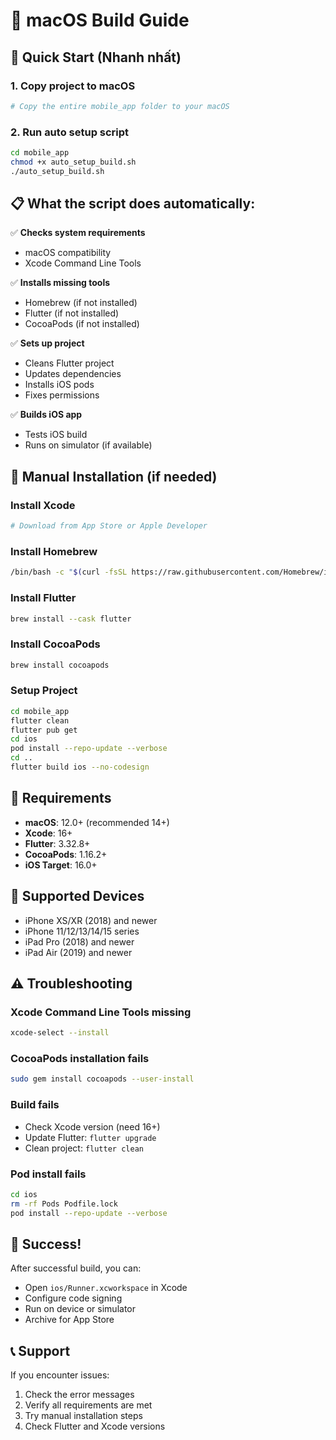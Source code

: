 # 🍎 macOS Build Guide

## 🚀 Quick Start (Nhanh nhất)

### 1. Copy project to macOS
```bash
# Copy the entire mobile_app folder to your macOS
```

### 2. Run auto setup script
```bash
cd mobile_app
chmod +x auto_setup_build.sh
./auto_setup_build.sh
```

## 📋 What the script does automatically:

✅ **Checks system requirements**
- macOS compatibility
- Xcode Command Line Tools

✅ **Installs missing tools**
- Homebrew (if not installed)
- Flutter (if not installed)  
- CocoaPods (if not installed)

✅ **Sets up project**
- Cleans Flutter project
- Updates dependencies
- Installs iOS pods
- Fixes permissions

✅ **Builds iOS app**
- Tests iOS build
- Runs on simulator (if available)

## 🔧 Manual Installation (if needed)

### Install Xcode
```bash
# Download from App Store or Apple Developer
```

### Install Homebrew
```bash
/bin/bash -c "$(curl -fsSL https://raw.githubusercontent.com/Homebrew/install/HEAD/install.sh)"
```

### Install Flutter
```bash
brew install --cask flutter
```

### Install CocoaPods
```bash
brew install cocoapods
```

### Setup Project
```bash
cd mobile_app
flutter clean
flutter pub get
cd ios
pod install --repo-update --verbose
cd ..
flutter build ios --no-codesign
```

## 📱 Requirements

- **macOS**: 12.0+ (recommended 14+)
- **Xcode**: 16+
- **Flutter**: 3.32.8+
- **CocoaPods**: 1.16.2+
- **iOS Target**: 16.0+

## 🎯 Supported Devices

- iPhone XS/XR (2018) and newer
- iPhone 11/12/13/14/15 series
- iPad Pro (2018) and newer
- iPad Air (2019) and newer

## ⚠️ Troubleshooting

### Xcode Command Line Tools missing
```bash
xcode-select --install
```

### CocoaPods installation fails
```bash
sudo gem install cocoapods --user-install
```

### Build fails
- Check Xcode version (need 16+)
- Update Flutter: `flutter upgrade`
- Clean project: `flutter clean`

### Pod install fails
```bash
cd ios
rm -rf Pods Podfile.lock
pod install --repo-update --verbose
```

## 🎉 Success!

After successful build, you can:
- Open `ios/Runner.xcworkspace` in Xcode
- Configure code signing
- Run on device or simulator
- Archive for App Store

## 📞 Support

If you encounter issues:
1. Check the error messages
2. Verify all requirements are met
3. Try manual installation steps
4. Check Flutter and Xcode versions
